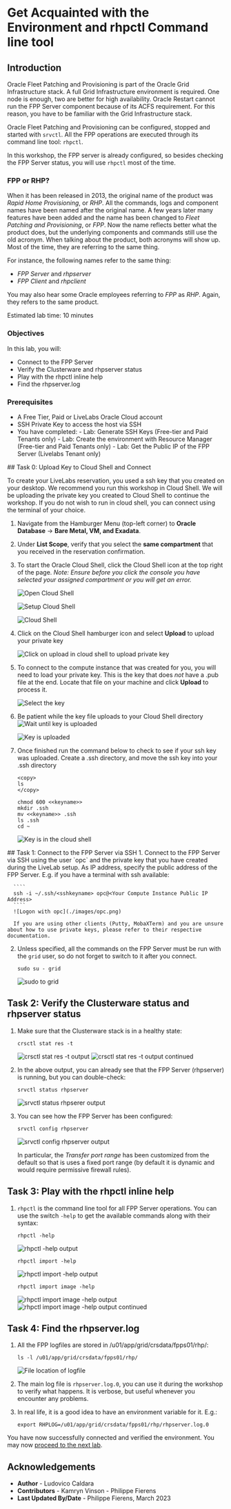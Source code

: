 # Get Acquainted with the Environment and rhpctl Command line tool

## Introduction
Oracle Fleet Patching and Provisioning is part of the Oracle Grid Infrastructure stack. A full Grid Infrastructure environment is required. One node is enough, two are better for high availability. Oracle Restart cannot run the FPP Server component because of its ACFS requirement.
For this reason, you have to be familiar with the Grid Infrastructure stack.

Oracle Fleet Patching and Provisioning can be configured, stopped and started with `srvctl`. All the FPP operations are executed through its command line tool: `rhpctl`.

In this workshop, the FPP server is already configured, so besides checking the FPP Server status, you will use `rhpctl` most of the time.

### FPP or RHP?
When it has been released in 2013, the original name of the product was *Rapid Home Provisioning*, or *RHP*. All the commands, logs and component names have been named after the original name.
A few years later many features have been added and the name has been changed to *Fleet Patching and Provisioning*, or *FPP*. Now the name reflects better what the product does, but the underlying components and commands still use the old acronym. When talking about the product, both acronyms will show up. Most of the time, they are referring to the same thing.

For instance, the following names refer to the same thing:
* *FPP Server* and *rhpserver*
* *FPP Client* and *rhpclient*

You may also hear some Oracle employees referring to *FPP* as *RHP*. Again, they refers to the same product.

Estimated lab time: 10 minutes

### Objectives
In this lab, you will:
- Connect to the FPP Server
- Verify the Clusterware and rhpserver status
- Play with the rhpctl inline help
- Find the rhpserver.log

### Prerequisites
- A Free Tier, Paid or LiveLabs Oracle Cloud account
- SSH Private Key to access the host via SSH
- You have completed:
      - Lab: Generate SSH Keys (Free-tier and Paid Tenants only)
      - Lab: Create the environment with Resource Manager (Free-tier and Paid Tenants only)
      - Lab: Get the Public IP of the FPP Server (Livelabs Tenant only)

<if type="livelabs">
## Task 0: Upload Key to Cloud Shell and Connect

To create your LiveLabs reservation, you used a ssh key that you created on your desktop.  We recommend you run this workshop in Cloud Shell.  We will be uploading the private key you created to Cloud Shell to continue the workshop.  If you do not wish to run in cloud shell, you can connect using the terminal of your choice.

1.  Navigate from the Hamburger Menu (top-left corner) to **Oracle Database** -> **Bare Metal, VM, and Exadata**. 
2.  Under **List Scope**, verify that you select the **same compartment** that you received in the reservation confirmation. 
3.  To start the Oracle Cloud Shell, click the Cloud Shell icon at the top right of the page. *Note: Ensure before you click the console you have selected your assigned compartment or you will get an error.*

    ![Open Cloud Shell](https://oracle-livelabs.github.io/common/labs/generate-ssh-key-cloud-shell/images/cloudshellopen.png " ")

    ![Setup Cloud Shell](https://oracle-livelabs.github.io/common/labs/generate-ssh-key-cloud-shell/images/cloudshellsetup.png " ")

    ![Cloud Shell](https://oracle-livelabs.github.io/common/labs/generate-ssh-key-cloud-shell/images/cloudshell.png " ")

2.  Click on the Cloud Shell hamburger icon and select **Upload** to upload your private key
   
    ![Click on upload in cloud shell to upload private key](https://oracle-livelabs.github.io/common/labs/generate-ssh-key-cloud-shell/images/upload-key.png " ")

3.  To connect to the compute instance that was created for you, you will need to load your private key.  This is the key that does *not* have a .pub file at the end.  Locate that file on your machine and click **Upload** to process it.
   
    ![Select the key](https://oracle-livelabs.github.io/common/labs/generate-ssh-key-cloud-shell/images/upload-key-select.png " ")

4. Be patient while the key file uploads to your Cloud Shell directory
    ![Wait until key is uploaded](https://oracle-livelabs.github.io/common/labs/generate-ssh-key-cloud-shell/images/upload-key-select-2.png " ")

    ![Key is uploaded](https://oracle-livelabs.github.io/common/labs/generate-ssh-key-cloud-shell/images/upload-key-select-3.png " ")

5. Once finished run the command below to check to see if your ssh key was uploaded.  Create a .ssh directory, and move the ssh key into your .ssh directory

    ````
    <copy>
    ls
    </copy>
    ````
    ````
    chmod 600 <<keyname>>
    mkdir .ssh
    mv <<keyname>> .ssh
    ls .ssh
    cd ~
    ````

    ![Key is in the cloud shell](https://oracle-livelabs.github.io/common/labs/generate-ssh-key-cloud-shell/images/upload-key-finished.png " ")
</if>
## Task 1: Connect to the FPP Server via SSH
1. Connect to the FPP Server via SSH using the user `opc` and the private key that you have created during the LiveLab setup.
As IP address, specify the public address of the FPP Server.
E.g. if you have a terminal with ssh available:

      ````
      ssh -i ~/.ssh/<sshkeyname> opc@<Your Compute Instance Public IP Address>
      ````
      ![Logon with opc](./images/opc.png)

      If you are using other clients (Putty, MobaXTerm) and you are unsure about how to use private keys, please refer to their respective documentation.

2. Unless specified, all the commands on the FPP Server must be run with the `grid` user, so do not forget to switch to it after you connect.

      ```
      sudo su - grid
      ```
      ![sudo to grid](./images/grid.png)


## Task 2: Verify the Clusterware status and rhpserver status
1. Make sure that the Clusterware stack is in a healthy state:

      ```
      crsctl stat res -t
      ```
      ![crsctl stat res -t output](./images/crsctl.png)
      ![crsctl stat res -t output continued](./images/crsctl2.png)

2. In the above output, you can already see that the FPP Server (rhpserver) is running, but you can double-check:

      ```
      srvctl status rhpserver
      ```
      ![srvctl status rhpserer output](./images/check-status.png)

3. You can see how the FPP Server has been configured:

      ```
      srvctl config rhpserver
      ```
      ![srvctl config rhpserver output](./images/server-configured.png)

      In particular, the *Transfer port range* has been customized from the default so that is uses a fixed port range (by default it is dynamic and would require permissive firewall rules).

## Task 3: Play with the rhpctl inline help
1. `rhpctl` is the command line tool for all FPP Server operations. You can use the switch `-help` to get the available commands along with their syntax:

      ```
      rhpctl -help
      ```
      ![rhpctl -help output](./images/help.png)


      ```
      rhpctl import -help
      ```
      ![rhpctl import -help output](./images/import-help.png)


      ```
      rhpctl import image -help
      ```
      ![rhpctl import image -help output](./images/import-image-help.png)
      ![rhpctl import image -help output continued](./images/import-image-help2.png)


## Task 4: Find the rhpserver.log
1. All the FPP logfiles are stored in /u01/app/grid/crsdata/fpps01/rhp/:

      ```
      ls -l /u01/app/grid/crsdata/fpps01/rhp/
      ```
      ![File location of logfile](./images/fpp-logfiles.png)

2. The main log file is `rhpserver.log.0`, you can use it during the workshop to verify what happens. It is verbose, but useful whenever you encounter any problems.

3. In real life, it is a good idea to have an environment variable for it.
E.g.:

      ```
      export RHPLOG=/u01/app/grid/crsdata/fpps01/rhp/rhpserver.log.0
      ```

You have now successfully connected and verified the environment. You may now [proceed to the next lab](#next).

## Acknowledgements

- **Author** - Ludovico Caldara
- **Contributors** - Kamryn Vinson - Philippe Fierens
- **Last Updated By/Date** -  Philippe Fierens, March 2023
